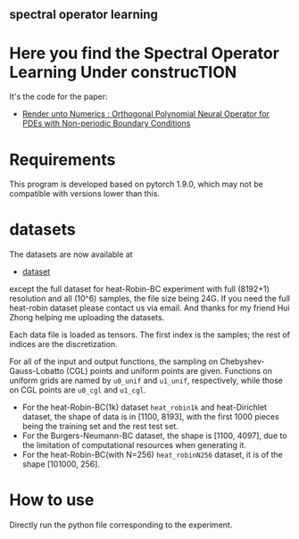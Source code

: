 ## spectral operator learning
# Here you find the **S**pectral **O**perator **L**earning **U**nder construc**TION**

It's the code for the paper:
- [Render unto Numerics : Orthogonal Polynomial Neural Operator for PDEs with Non-periodic Boundary Conditions](https://arxiv.org/abs/2206.12698)

# Requirements
This program is developed based on pytorch 1.9.0, which may not be compatible with versions lower than this.

# datasets
The datasets are now available at
- [dataset](https://drive.google.com/drive/folders/1YLsK5GkFpRvrUI4olSEBaz1Jo7T7lO0C?usp=sharing)

except the full dataset for heat-Robin-BC experiment with full (8192+1) resolution and all (10^6) samples, the file size being 24G. If you need the full heat-robin dataset please contact us via email. And thanks for my friend Hui Zhong helping me uploading the datasets.

Each data file is loaded as tensors. The first index is the samples; the rest of indices are the discretization.

For all of the input and output functions, the sampling on Chebyshev-Gauss-Lobatto (CGL) points and uniform points are given. Functions on uniform grids are named by `u0_unif` and `u1_unif`, respectively, while those on CGL points are `u0_cgl` and `u1_cgl`.

- For the heat-Robin-BC(1k) dataset `heat_robin1k` and heat-Dirichlet dataset, the shape of data is in [1100, 8193], with the first 1000 pieces being the training set and the rest test set. 
- For the Burgers-Neumann-BC dataset, the shape is [1100, 4097], due to the limitation of computational resources when generating it. 
- For the heat-Robin-BC(with N=256) `heat_robinN256` dataset, it is of the shape [101000, 256].

# How to use
Directly run the python file corresponding to the experiment.
